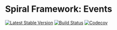 # Spiral Framework: Events
[![Latest Stable Version](https://poser.pugx.org/spiral/events/version)](https://packagist.org/packages/spiral/events)
[![Build Status](https://travis-ci.org/spiral/events.svg?branch=master)](https://travis-ci.org/spiral/events)
[![Codecov](https://codecov.io/gh/spiral/events/branch/master/graph/badge.svg)](https://codecov.io/gh/spiral/events/) 
